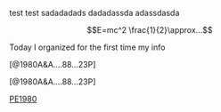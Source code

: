 test test
sadadadads
dadadassda
adassdasda

$$E=mc^2 \frac{1}{2}\approx...$$

Today I organized for the first time my info

[@1980A&A....88...23P]

[@1980A&A....88...23P]

[PE1980]("C:\Users\itama\Zotero\storage\I5NWN2Z4\PW_potential.pdf")

